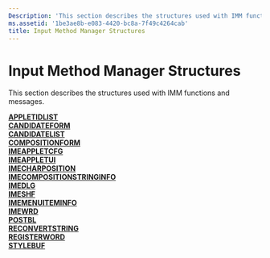 ```yaml
---
Description: 'This section describes the structures used with IMM functions and messages.'
ms.assetid: '1be3ae8b-e083-4420-bc8a-7f49c4264cab'
title: Input Method Manager Structures
---
```


# Input Method Manager Structures

This section describes the structures used with IMM functions and messages.

<dl>

[**APPLETIDLIST**](appletidlist.md)  
[**CANDIDATEFORM**](candidateform.md)  
[**CANDIDATELIST**](candidatelist.md)  
[**COMPOSITIONFORM**](compositionform.md)  
[**IMEAPPLETCFG**](imeappletcfg.md)  
[**IMEAPPLETUI**](imeappletui.md)  
[**IMECHARPOSITION**](imecharposition.md)  
[**IMECOMPOSITIONSTRINGINFO**](imecompositionstringinfo.md)  
[**IMEDLG**](imedlg.md)  
[**IMESHF**](imeshf.md)  
[**IMEMENUITEMINFO**](imemenuiteminfo.md)  
[**IMEWRD**](imewrd.md)  
[**POSTBL**](postbl.md)  
[**RECONVERTSTRING**](reconvertstring.md)  
[**REGISTERWORD**](registerword.md)  
[**STYLEBUF**](stylebuf.md)  
</dl>

 

 



